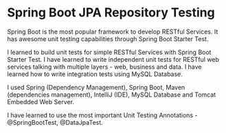 # Spring Boot JPA Repository Testing
Spring Boot is the most popular framework to develop RESTful Services. It has awesome unit testing capabilities through Spring Boot Starter Test.

I learned to build unit tests for simple RESTful Services with Spring Boot Starter Test. I have learned to write independent unit tests for RESTful web services talking with multiple layers - web, business and data. I have learned how to write integration tests using MySQL Database.

I used Spring (Dependency Management), Spring Boot, Maven (dependencies management), IntelliJ (IDE), MySQL Database and Tomcat Embedded Web Server.

I have learned to use the most important Unit Testing Annotations - @SpringBootTest, @DataJpaTest.

